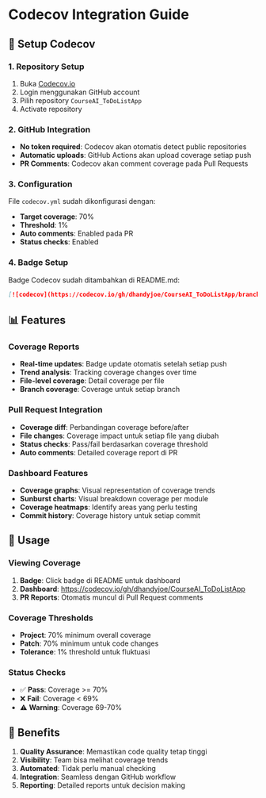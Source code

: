 # Codecov Integration Guide

## 🎯 Setup Codecov

### 1. Repository Setup
1. Buka [Codecov.io](https://codecov.io)
2. Login menggunakan GitHub account
3. Pilih repository `CourseAI_ToDoListApp`
4. Activate repository

### 2. GitHub Integration
- **No token required**: Codecov akan otomatis detect public repositories
- **Automatic uploads**: GitHub Actions akan upload coverage setiap push
- **PR Comments**: Codecov akan comment coverage pada Pull Requests

### 3. Configuration
File `codecov.yml` sudah dikonfigurasi dengan:
- **Target coverage**: 70%
- **Threshold**: 1%
- **Auto comments**: Enabled pada PR
- **Status checks**: Enabled

### 4. Badge Setup 
Badge Codecov sudah ditambahkan di README.md:
```markdown
[![codecov](https://codecov.io/gh/dhandyjoe/CourseAI_ToDoListApp/branch/master/graph/badge.svg)](https://codecov.io/gh/dhandyjoe/CourseAI_ToDoListApp)
```

## 📊 Features

### Coverage Reports
- **Real-time updates**: Badge update otomatis setelah setiap push
- **Trend analysis**: Tracking coverage changes over time
- **File-level coverage**: Detail coverage per file
- **Branch coverage**: Coverage untuk setiap branch

### Pull Request Integration
- **Coverage diff**: Perbandingan coverage before/after
- **File changes**: Coverage impact untuk setiap file yang diubah
- **Status checks**: Pass/fail berdasarkan coverage threshold
- **Auto comments**: Detailed coverage report di PR

### Dashboard Features
- **Coverage graphs**: Visual representation of coverage trends
- **Sunburst charts**: Visual breakdown coverage per module
- **Coverage heatmaps**: Identify areas yang perlu testing
- **Commit history**: Coverage history untuk setiap commit

## 🔧 Usage

### Viewing Coverage
1. **Badge**: Click badge di README untuk dashboard
2. **Dashboard**: https://codecov.io/gh/dhandyjoe/CourseAI_ToDoListApp
3. **PR Reports**: Otomatis muncul di Pull Request comments

### Coverage Thresholds
- **Project**: 70% minimum overall coverage
- **Patch**: 70% minimum untuk code changes
- **Tolerance**: 1% threshold untuk fluktuasi

### Status Checks
- ✅ **Pass**: Coverage >= 70%
- ❌ **Fail**: Coverage < 69%
- ⚠️ **Warning**: Coverage 69-70%

## 🚀 Benefits

1. **Quality Assurance**: Memastikan code quality tetap tinggi
2. **Visibility**: Team bisa melihat coverage trends
3. **Automated**: Tidak perlu manual checking
4. **Integration**: Seamless dengan GitHub workflow
5. **Reporting**: Detailed reports untuk decision making
